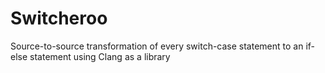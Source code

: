 # Switcheroo
Source-to-source transformation of every switch-case statement to an if-else statement using Clang as a library
